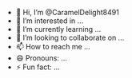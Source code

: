 - 👋 Hi, I’m @CaramelDelight8491
- 👀 I’m interested in ...
- 🌱 I’m currently learning ...
- 💞️ I’m looking to collaborate on ...
- 📫 How to reach me ...
- 😄 Pronouns: ...
- ⚡ Fun fact: ...

<!---
CaramelDelight/CaramelDelight is a ✨ special ✨ repository because its `README.md` (this file) appears on your GitHub profile.
You can click the Preview link to take a look at your changes.
--->
